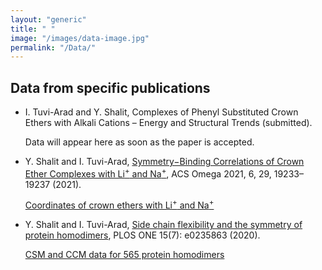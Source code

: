 ```yaml
---
layout: "generic"
title: " "
image: "/images/data-image.jpg"
permalink: "/Data/"
---
```


## Data from specific publications 



* I. Tuvi-Arad and Y. Shalit, Complexes of Phenyl Substituted Crown Ethers with Alkali Cations – Energy and Structural Trends (submitted). 

     Data will appear here as soon as the paper is accepted.

* Y. Shalit and I. Tuvi-Arad, [Symmetry−Binding Correlations of Crown Ether Complexes with Li<sup>+</sup> and Na<sup>+</sup>](https://pubs.acs.org/doi/abs/10.1021/acsomega.1c02684), ACS Omega 2021, 6, 29, 19233–19237 (2021).

   [Coordinates of crown ethers with Li<sup>+</sup> and Na<sup>+</sup>](/assets/data/Li-Na.zip) 


* Y. Shalit and I. Tuvi-Arad, [Side chain flexibility and the symmetry of protein homodimers](https://doi.org/10.1371/journal.pone.0235863), PLOS ONE 15(7): e0235863 (2020). 
  
  [CSM and CCM data for 565 protein homodimers](/assets/data/S2-appendix.xlsx)
<!--[Symmetry of Protein Homodimers](/assets/data/S2-appendix.xlsx)-->
